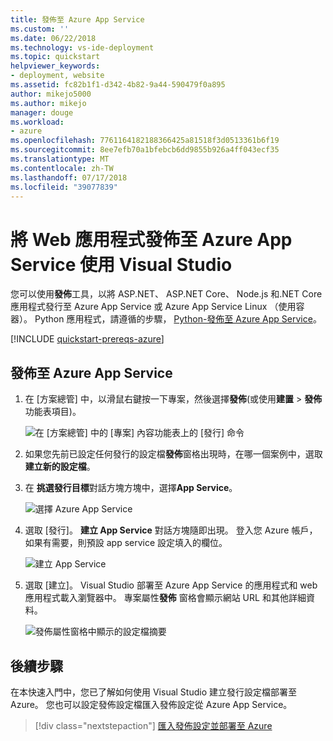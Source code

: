 ```yaml
---
title: 發佈至 Azure App Service
ms.custom: ''
ms.date: 06/22/2018
ms.technology: vs-ide-deployment
ms.topic: quickstart
helpviewer_keywords:
- deployment, website
ms.assetid: fc82b1f1-d342-4b82-9a44-590479f0a895
author: mikejo5000
ms.author: mikejo
manager: douge
ms.workload:
- azure
ms.openlocfilehash: 7761164182188366425a81518f3d0513361b6f19
ms.sourcegitcommit: 8ee7efb70a1bfebcb6dd9855b926a4ff043ecf35
ms.translationtype: MT
ms.contentlocale: zh-TW
ms.lasthandoff: 07/17/2018
ms.locfileid: "39077839"
---
```

# <a name="publish-a-web-app-to-azure-app-service-using-visual-studio"></a>將 Web 應用程式發佈至 Azure App Service 使用 Visual Studio

您可以使用**發佈**工具，以將 ASP.NET、 ASP.NET Core、 Node.js 和.NET Core 應用程式發行至 Azure App Service 或 Azure App Service Linux （使用容器）。 Python 應用程式，請遵循的步驟， [Python-發佈至 Azure App Service](../python/publishing-python-web-applications-to-azure-from-visual-studio.md)。

[!INCLUDE [quickstart-prereqs-azure](includes/quickstart-prereqs-azure.md)]

## <a name="publish-to-azure-app-service"></a>發佈至 Azure App Service

1. 在 [方案總管] 中，以滑鼠右鍵按一下專案，然後選擇**發佈**(或使用**建置** > **發佈**功能表項目)。

    ![在 [方案總管] 中的 [專案] 內容功能表上的 [發行] 命令](../deployment/media/quickstart-publish.png "選擇發行")

1. 如果您先前已設定任何發行的設定檔**發佈**窗格出現時，在哪一個案例中，選取**建立新的設定檔**。

1. 在 **挑選發行目標**對話方塊方塊中，選擇**App Service**。

    ![選擇 Azure App Service](../deployment/media/quickstart-publish-azure.png "選擇 Azure App Service")

1. 選取 [發行]。 **建立 App Service**  對話方塊隨即出現。 登入您 Azure 帳戶，如果有需要，則預設 app service 設定填入的欄位。

    ![建立 App Service](../deployment/media/quickstart-publish-settings-app-service.png "建立 Azure App Service")

1. 選取 [建立]。 Visual Studio 部署至 Azure App Service 的應用程式和 web 應用程式載入瀏覽器中。 專案屬性**發佈** 窗格會顯示網站 URL 和其他詳細資料。

    ![發佈屬性窗格中顯示的設定檔摘要](../deployment/media/quickstart-publish-app-service-summary.png)

## <a name="next-steps"></a>後續步驟

在本快速入門中，您已了解如何使用 Visual Studio 建立發行設定檔部署至 Azure。 您也可以設定發佈設定檔匯入發佈設定從 Azure App Service。

> [!div class="nextstepaction"]
> [匯入發佈設定並部署至 Azure](tutorial-import-publish-settings-azure.md)
